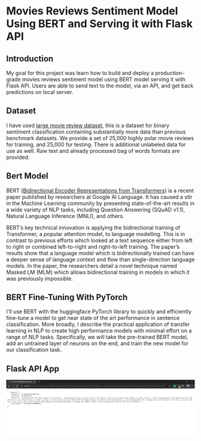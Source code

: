 # Movies Reviews Sentiment Model Using BERT and Serving it with Flask API

## Introduction

My goal for this project was learn how to build and deploy a production-grade movies reviews sentiment model using BERT model serving it with Flask API. Users are able to send text to the model, via an API, and get back predictions on local server. 
## Dataset
I have used [large movie review dataset](https://ai.stanford.edu/~amaas/data/sentiment/), this is a dataset for binary sentiment classification containing substantially more data than previous benchmark datasets. We provide a set of 25,000 highly polar movie reviews for training, and 25,000 for testing. There is additional unlabeled data for use as well. Raw text and already processed bag of words formats are provided.

## Bert Model
BERT [(Bidirectional Encoder Representations from Transformers)](https://arxiv.org/pdf/1810.04805.pdf) is a recent paper published by researchers at Google AI Language. It has caused a stir in the Machine Learning community by presenting state-of-the-art results in a wide variety of NLP tasks, including Question Answering (SQuAD v1.1), Natural Language Inference (MNLI), and others.

BERT’s key technical innovation is applying the bidirectional training of Transformer, a popular attention model, to language modelling. This is in contrast to previous efforts which looked at a text sequence either from left to right or combined left-to-right and right-to-left training. The paper’s results show that a language model which is bidirectionally trained can have a deeper sense of language context and flow than single-direction language models. In the paper, the researchers detail a novel technique named Masked LM (MLM) which allows bidirectional training in models in which it was previously impossible.

## BERT Fine-Tuning With PyTorch
I'll use BERT with the huggingface PyTorch library to quickly and efficiently fine-tune a model to get near state of the art performance in sentence classification. More broadly, I describe the practical application of transfer learning in NLP to create high performance models with minimal effort on a range of NLP tasks. Specifically, we will take the pre-trained BERT model, add an untrained layer of neurons on the end, and train the new model for our classification task. 

## Flask API App
![](img/Screenshot.png)
